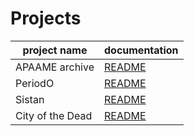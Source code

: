 # Projects

| project name   	| documentation                                                                           	|
|----------------	|-----------------------------------------------------------------------------------------	|
| APAAME archive 	| [README](https://github.com/eamena-project/eamena-arches-dev/blob/main/projects/apaame/README.md) 	|
| PeriodO          	| [README](https://github.com/achp-project/cultural-heritage/blob/main/periodo-projects/README.md)     	|
| Sistan          	| [README](https://github.com/eamena-project/eamena-arches-dev/blob/main/projects/sistan/README.md)     |
| City of the Dead 	| [README](https://github.com/eamena-project/eamena-arches-dev/blob/main/projects/cod/README.md)     |
